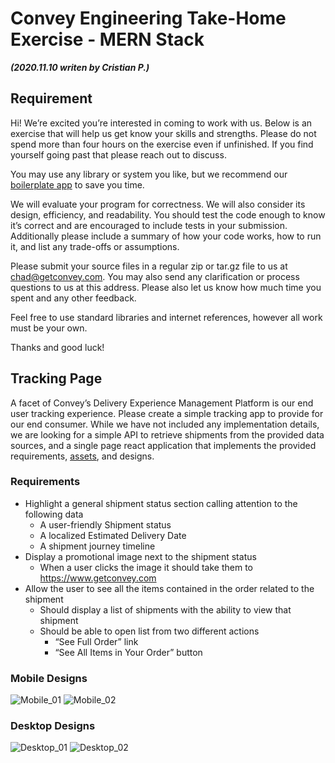 # Convey Engineering Take-Home Exercise - MERN Stack

***(2020.11.10 writen by Cristian P.)***

## Requirement

Hi! We’re excited you’re interested in coming to work with us. Below is an exercise that will help us get know your skills and strengths. Please do not spend more than four hours on the exercise even if unfinished. If you find yourself going past that please reach out to discuss.

You may use any library or system you like, but we recommend our [boilerplate app](https://github.com/getconvey/interview-boilerplates/tree/master/node-react) to save you time.

We will evaluate your program for correctness. We will also consider its design, efficiency, and readability. You should test the code enough to know it’s correct and are encouraged to include tests in your submission. Additionally please include a summary of how your code works, how to run it, and list any trade-offs or assumptions.

Please submit your source files in a regular zip or tar.gz file to us at chad@getconvey.com. You may also send any clarification or process questions to us at this address. Please also let us know how much time you spent and any other feedback.

Feel free to use standard libraries and internet references, however all work must be your own.

Thanks and good luck!


## Tracking Page
A facet of Convey’s Delivery Experience Management Platform is our end user tracking experience. Please create a simple tracking app to provide for our end consumer. While we have not included any implementation details, we are looking for a simple API to retrieve shipments from the provided data sources, and a single page react application that implements the provided requirements, [assets](https://drive.google.com/file/d/17FDspuKGNOst6WxuriCMAVrPcRMvwxrL/view?usp=sharing), and designs.

### Requirements

- Highlight a general shipment status section calling attention to the following data
	- A user-friendly Shipment status
	- A localized Estimated Delivery Date
	- A shipment journey timeline
- Display a promotional image next to the shipment status
	- When a user clicks the image it should take them to https://www.getconvey.com
- Allow the user to see all the items contained in the order related to the shipment
	- Should display a list of shipments with the ability to view that shipment
	- Should be able to open list from two different actions
		- “See Full Order” link
		- “See All Items in Your Order” button

### Mobile Designs
![Mobile_01](https://user-images.githubusercontent.com/3833164/99621609-f8050a80-29ed-11eb-8240-016177acc8df.png)
![Mobile_02](https://user-images.githubusercontent.com/3833164/99621607-f76c7400-29ed-11eb-95e3-9110bd721a0a.png)

### Desktop Designs
![Desktop_01](https://user-images.githubusercontent.com/3833164/99621614-fa676480-29ed-11eb-9c5f-1cac51ff6c46.png)
![Desktop_02](https://user-images.githubusercontent.com/3833164/99621610-f9cece00-29ed-11eb-98c9-fac1d4f6d986.png)